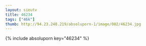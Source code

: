 ```yaml
--- 
layout: sieutv
title: 46234
tags: ["46k"]
thumb: http://94.23.248.219/absoluporn-1/image/002/46234.jpg
---
```

{% include absoluporn key="46234" %} 
